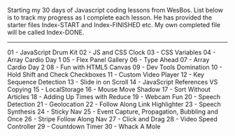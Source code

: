 Starting my 30 days of Javascript coding lessons from WesBos.
List below is to track my progress as I complete each lesson.
He has provided the starter files Index-START and Index-FINISHED etc.
My own completed file will be called Index-DONE.

-----------------------------

01 - JavaScript Drum Kit
02 - JS and CSS Clock
03 - CSS Variables
04 - Array Cardio Day 1
05 - Flex Panel Gallery
06 - Type Ahead
07 - Array Cardio Day 2
08 - Fun with HTML5 Canvas
09 - Dev Tools Domination
10 - Hold Shift and Check Checkboxes
11 - Custom Video Player
12 - Key Sequence Detection
13 - Slide in on Scroll
14 - JavaScript References VS Copying
15 - LocalStorage
16 - Mouse Move Shadow
17 - Sort Without Articles
18 - Adding Up Times with Reduce
19 - Webcam Fun
20 - Speech Detection
21 - Geolocation
22 - Follow Along Link Highlighter
23 - Speech Synthesis
24 - Sticky Nav
25 - Event Capture, Propagation, Bubbling and Once
26 - Stripe Follow Along Nav
27 - Click and Drag
28 - Video Speed Controller
29 - Countdown Timer
30 - Whack A Mole
